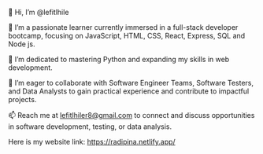 👋 Hi, I’m @lefitlhile

👀 I’m a passionate learner currently immersed in a full-stack developer bootcamp, focusing on JavaScript, HTML, CSS, React, Express, SQL and Node js.

🌱 I’m dedicated to mastering Python and expanding my skills in web development.

💞️ I’m eager to collaborate with Software Engineer Teams, Software Testers, and Data Analysts to gain practical experience and contribute to impactful projects.

📫 Reach me at lefitlhiler8@gmail.com to connect and discuss opportunities in software development, testing, or data analysis.

Here is my website link: https://radipina.netlify.app/ 

<!---
lefitlhile/lefitlhile is a ✨ special ✨ repository because its `README.md` (this file) appears on your GitHub profile.
You can click the Preview link to take a look at your changes.
--->
